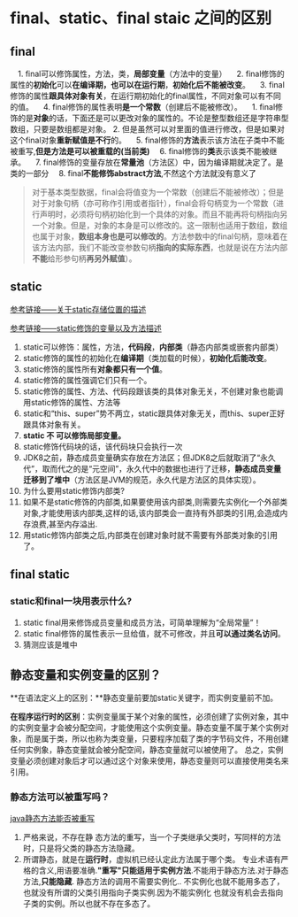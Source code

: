 # final、static、final staic 之间的区别

## final

　1. final可以修饰属性，方法，类，**局部变量**（方法中的变量）
 　2. final修饰的属性的**初始化**可以**在编译期，也可以在运行期**，**初始化后不能被改变**。
 　3. final修饰的属性**跟具体对象有关**，在运行期初始化的final属性，不同对象可以有不同的值。
 　4. final修饰的属性表明**是一个常数**（创建后不能被修改）。
      　1. final修饰的是**对象**的话，下面还是可以更改对象的属性的。不论是整型数组还是字符串型数组，只要是数组都是对象。
         2. 但是虽然可以对里面的值进行修改，但是如果对这个final对象**重新赋值是不行**的。
 　5. final修饰的**方法**表示该方法在子类中不能被重写,**但是方法是可以被重载的(当前类)**
  　6. final修饰的**类**表示该类不能被继承。
  　7. final修饰的变量存放在**常量池**（方法区）中，因为编译期就决定了。是类的一部分
  　8. final**不能修饰abstract方法**,不然这个方法就没有意义了

> 对于基本类型数据，final会将值变为一个常数（创建后不能被修改）；但是对于对象句柄（亦可称作引用或者指针），final会将句柄变为一个常数（进行声明时，必须将句柄初始化到一个具体的对象。而且不能再将句柄指向另一个对象。但是，对象的本身是可以修改的。这一限制也适用于数组，数组也属于对象，**数组本身也是可以修改的**。方法参数中的final句柄，意味着在该方法内部，我们不能改变参数句柄**指向的实际东西**，也就是说在方法内部**不能**给形参句柄**再另外赋值**）。

## static

[参考链接——关于static存储位置的描述](https://blog.csdn.net/weixin_30586257/article/details/96000535?utm_medium=distribute.pc_relevant.none-task-blog-BlogCommendFromMachineLearnPai2-1.edu_weight&depth_1-utm_source=distribute.pc_relevant.none-task-blog-BlogCommendFromMachineLearnPai2-1.edu_weight)

[参考链接——static修饰的变量以及方法描述](https://www.cnblogs.com/luoyanli/archive/2012/12/04/2800758.html)

1. static可以修饰：属性，方法，**代码段**，**内部类**（静态内部类或嵌套内部类）
2. static修饰的属性的初始化在**编译期**（类加载的时候），**初始化后能改变**。
3. static修饰的属性所有**对象都只有一个值**。
4. static修饰的属性强调它们只有一个。
5. static修饰的属性、方法、代码段跟该类的具体对象无关，不创建对象也能调用static修饰的属性、方法等
6. static和“this、super”势不两立，static跟具体对象无关，而this、super正好跟具体对象有关。
7. **static 不  可以修饰局部变量。**
8. static修饰代码块的话，该代码块只会执行一次
9. JDK8之前，静态成员变量确实存放在方法区；但JDK8之后就取消了“永久代”，取而代之的是“元空间”，永久代中的数据也进行了迁移，**静态成员变量迁移到了堆中**（方法区是JVM的规范，永久代是方法区的具体实现）。
10. 为什么要用static修饰内部类?
   1. 如果不是static修饰的内部类,如果要使用该内部类,则需要先实例化一个外部类对象,才能使用该内部类,这样的话,该内部类会一直持有外部类的引用,会造成内存浪费,甚至内存溢出.
   2. 用static修饰内部类之后,内部类在创建对象时就不需要有外部类对象的引用了。



## final static

### static和final一块用表示什么?

1. static final用来修饰成员变量和成员方法，可简单理解为“全局常量”！
2. static final修饰的属性表示一旦给值，就不可修改，并且**可以通过类名访问**。
3. 猜测应该是堆中

## 静态变量和实例变量的区别？

**在语法定义上的区别：**静态变量前要加static关键字，而实例变量前不加。

**在程序运行时的区别**：实例变量属于某个对象的属性，必须创建了实例对象，其中的实例变量才会被分配空间，才能使用这个实例变量。静态变量不属于某个实例对象，而是属于类，所以也称为类变量，只要程序加载了类的字节码文件，不用创建任何实例象，静态变量就会被分配空间，静态变量就可以被使用了。 总之，实例变量必须创建对象后才可以通过这个对象来使用，静态变量则可以直接使用类名来引用。

### 静态方法可以被重写吗？

[java静态方法能否被重写](https://www.iteye.com/blog/xm-king-745787)

1. 严格来说，不存在静	态方法的重写，当一个子类继承父类时，写同样的方法时，只是将父类的静态方法隐藏。
2. 所谓静态，就是在**运行时**，虚拟机已经认定此方法属于哪个类。 专业术语有严格的含义,用语要准确.**"重写"只能适用于实例方法**.不能用于静态方法.对于静态方法,**只能隐藏**. 静态方法的调用不需要实例化.. 不实例化也就不能用多态了，也就没有所谓的父类引用指向子类实例.因为不能实例化 也就没有机会去指向子类的实例。所以也就不存在多态了。